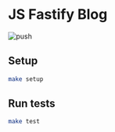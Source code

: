 # JS Fastify Blog

![push](https://github.com/ssssank/devops-fastify/actions/workflows/workflow.yml/badge.svg)


## Setup

```bash
make setup
```

## Run tests

```bash
make test
```
